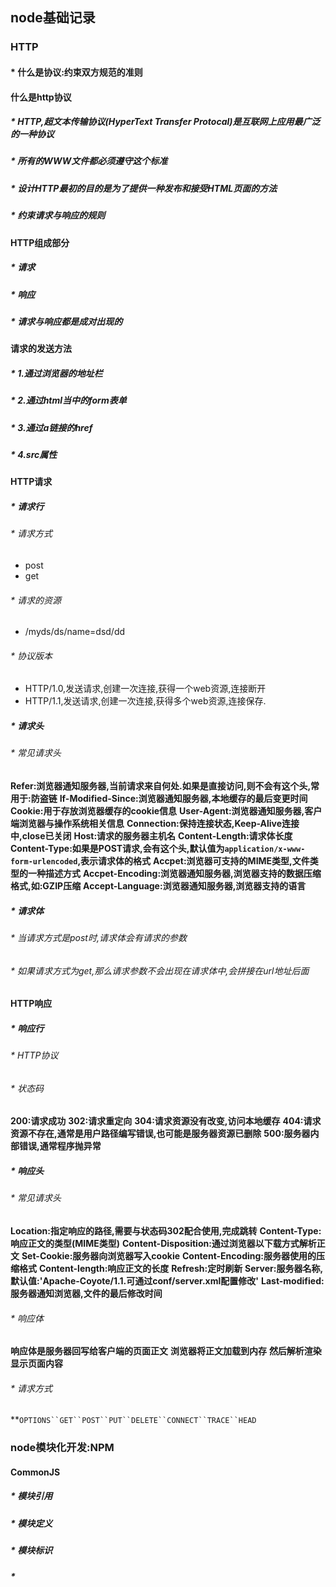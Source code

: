 ## node基础记录
### HTTP
#### * 什么是协议:约束双方规范的准则
#### 什么是http协议
##### * HTTP,超文本传输协议(HyperText Transfer Protocal)是互联网上应用最广泛的一种协议
##### * 所有的WWW文件都必须遵守这个标准
##### * 设计HTTP最初的目的是为了提供一种发布和接受HTML页面的方法
##### * 约束请求与响应的规则
#### HTTP组成部分
##### * 请求
##### * 响应
##### * 请求与响应都是成对出现的
#### 请求的发送方法
##### * 1.通过浏览器的地址栏
##### * 2.通过html当中的form表单
##### * 3.通过a链接的href
##### * 4.src属性
#### HTTP请求
##### * 请求行
###### * 请求方式
* post
* get
###### * 请求的资源
* /myds/ds/name=dsd/dd
###### * 协议版本
* HTTP/1.0,发送请求,创建一次连接,获得一个web资源,连接断开
* HTTP/1.1,发送请求,创建一次连接,获得多个web资源,连接保存.
##### * 请求头
###### * 常见请求头
**Refer:浏览器通知服务器,当前请求来自何处.如果是直接访问,则不会有这个头,常用于:防盗链**
**If-Modified-Since:浏览器通知服务器,本地缓存的最后变更时间**
**Cookie:用于存放浏览器缓存的cookie信息**
**User-Agent:浏览器通知服务器,客户端浏览器与操作系统相关信息**
**Connection:保持连接状态,Keep-Alive连接中,close已关闭**
**Host:请求的服务器主机名**
**Content-Length:请求体长度**
**Content-Type:如果是POST请求,会有这个头,默认值为`application/x-www-form-urlencoded`,表示请求体的格式**
**Accpet:浏览器可支持的MIME类型,文件类型的一种描述方式**
**Accpet-Encoding:浏览器通知服务器,浏览器支持的数据压缩格式,如:GZIP压缩**
**Accept-Language:浏览器通知服务器,浏览器支持的语言**
##### * 请求体
###### * 当请求方式是post时,请求体会有请求的参数
###### * 如果请求方式为get,那么请求参数不会出现在请求体中,会拼接在url地址后面
#### HTTP响应
##### * 响应行
###### * HTTP协议
###### * 状态码 
**200:请求成功**
**302:请求重定向**
**304:请求资源没有改变,访问本地缓存**
**404:请求资源不存在,通常是用户路径编写错误,也可能是服务器资源已删除**
**500:服务器内部错误,通常程序抛异常**
##### * 响应头
###### * 常见请求头
**Location:指定响应的路径,需要与状态码302配合使用,完成跳转**
**Content-Type:响应正文的类型(MIME类型)**
**Content-Disposition:通过浏览器以下载方式解析正文**
**Set-Cookie:服务器向浏览器写入cookie**
**Content-Encoding:服务器使用的压缩格式**
**Content-length:响应正文的长度**
**Refresh:定时刷新**
**Server:服务器名称,默认值:'Apache-Coyote/1.1.可通过conf/server.xml配置修改'**
**Last-modified:服务器通知浏览器,文件的最后修改时间**
###### * 响应体
**响应体是服务器回写给客户端的页面正文**
**浏览器将正文加载到内存**
**然后解析渲染显示页面内容**
###### * 请求方式
**`OPTIONS``GET``POST``PUT``DELETE``CONNECT``TRACE``HEAD`
### node模块化开发:NPM
#### CommonJS
##### * 模块引用
##### * 模块定义
##### * 模块标识
##### * 

